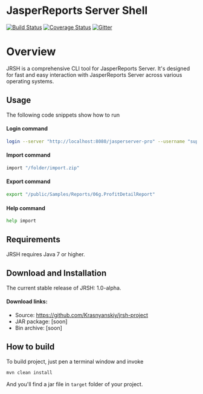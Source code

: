 JasperReports Server Shell
==========================
[![Build Status](https://travis-ci.org/Krasnyanskiy/jrsh-project.svg?branch=master)](https://travis-ci.org/Krasnyanskiy/jrsh-project) [![Coverage Status](https://img.shields.io/coveralls/Krasnyanskiy/jrs-command-line-tool.svg)](https://coveralls.io/r/Krasnyanskiy/jrs-command-line-tool?branch=master)
[![Gitter](https://badges.gitter.im/Join%20Chat.svg)](https://gitter.im/Krasnyanskiy/jrs-command-line-tool?utm_source=badge&utm_medium=badge&utm_campaign=pr-badge&utm_content=body_badge)
# Overview
JRSH is a comprehensive CLI tool for JasperReports Server. It's designed for fast and easy interaction with JasperReports Server across various operating systems.
## Usage
The following code snippets show how to run
#### Login command
```bash
login --server "http://localhost:8080/jasperserver-pro" --username "superuser" --password "superuser"
```
#### Import command
```bash
import "/folder/import.zip"
```
#### Export command
```bash
export "/public/Samples/Reports/06g.ProfitDetailReport"
```
#### Help command
```bash
help import
```
## Requirements
JRSH requires Java 7 or higher.
## Download and Installation
The current stable release of JRSH: 1.0-alpha.
#### Download links:
- Source: https://github.com/Krasnyanskiy/jrsh-project
- JAR package: [soon]
- Bin archive: [soon]

## How to build
To build project, just pen a terminal window and invoke
```java
mvn clean install
```
And you'll find a jar file in `target` folder of your project.
